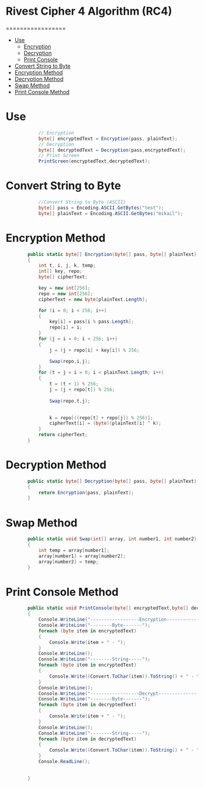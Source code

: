 # Rivest Cipher 4 Algorithm (RC4)
=================

<!--ts-->
   * [Use](#use)
      * [Encryption](#use)
      * [Decryption](#use)
      * [Print Console](#use)
   * [Convert String to Byte](#convert-string-to-byte)
   * [Encryption Method](#encryption-method)
   * [Decryption Method](#decryption-method)
   * [Swap Method](#swap-method)
   * [Print Console Method](#print-console-method)
<!--te-->


Use
============
```csharp
            // Encryption
            byte[] encryptedText = Encryption(pass, plainText);
            // Decryption
            byte[] decryptedText = Decryption(pass,encryptedText);
            // Print Screen
            PrintScreen(encryptedText,decryptedText);

```
Convert String to Byte
============
```csharp
            //Convert String to Byte (ASCII)
            byte[] pass = Encoding.ASCII.GetBytes("test");
            byte[] plainText = Encoding.ASCII.GetBytes("mikail");
```
Encryption Method
============
```csharp
        public static byte[] Encryption(byte[] pass, byte[] plainText)
        {
            int t, i, j, k, temp;
            int[] key, repo;
            byte[] cipherText;

            key = new int[256];
            repo = new int[256];
            cipherText = new byte[plainText.Length];

            for (i = 0; i < 256; i++)
            {
                key[i] = pass[i % pass.Length];
                repo[i] = i;
            }
            for (j = i = 0; i < 256; i++)
            {
                j = (j + repo[i] + key[i]) % 256;

                Swap(repo,i,j);
            }
            for (t = j = i = 0; i < plainText.Length; i++)
            {
                t = (t + 1) % 256;
                j = (j + repo[t]) % 256;
                
                Swap(repo,t,j);
                

                k = repo[((repo[t] + repo[j]) % 256)];
                cipherText[i] = (byte)(plainText[i] ^ k);
            }
            return cipherText;
        }
```
Decryption Method
============
```csharp
        public static byte[] Decryption(byte[] pass, byte[] plainText)
        {
            return Encryption(pass, plainText);
        }
```
Swap Method
============
```csharp
        public static void Swap(int[] array, int number1, int number2)
        {
            int temp = array[number1];
            array[number1] = array[number2];
            array[number2] = temp;
        }
```
Print Console Method
============
```csharp
        public static void PrintConsole(byte[] encryptedText,byte[] decryptedText)
        {
            Console.WriteLine("------------------Encryption------------------");
            Console.WriteLine("--------Byte-------");
            foreach (byte item in encryptedText)
            {
                Console.Write(item + " - ");
            }
            Console.WriteLine();
            Console.WriteLine("--------String-----");
            foreach (byte item in encryptedText)
            {
                Console.Write((Convert.ToChar(item)).ToString() + " - ");
            }
            Console.WriteLine();
            Console.WriteLine("------------------Decrypt------------------");
            Console.WriteLine("--------Byte-------");
            foreach (byte item in decryptedText)
            {
                Console.Write(item + " - ");
            }
            Console.WriteLine();
            Console.WriteLine("--------String-----");
            foreach (byte item in decryptedText)
            {
                Console.Write((Convert.ToChar(item)).ToString() + " - ");
            }
            Console.ReadLine();

            
        }
```
